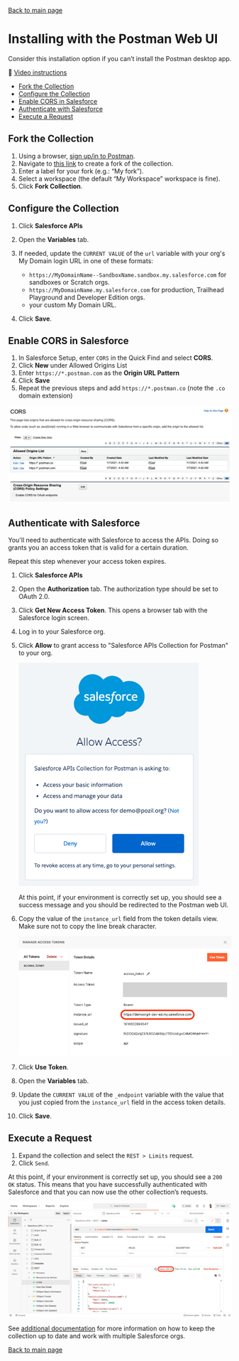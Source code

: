 [Back to main page](README.md)

# Installing with the Postman Web UI

Consider this installation option if you can’t install the Postman desktop app.

🎥 [Video instructions](https://youtu.be/lxRNs4LsVdo)

- [Fork the Collection](#fork-the-collection)
- [Configure the Collection](#configure-the-collection)
- [Enable CORS in Salesforce](#enable-cors-in-salesforce)
- [Authenticate with Salesforce](#authenticate-with-salesforce)
- [Execute a Request](#execute-a-request)


## Fork the Collection

1. Using a browser, [sign up/in to Postman](https://identity.getpostman.com/login).
2. Navigate to [this link](https://www.postman.com/salesforce-developers/workspace/salesforce-developers/collection/12721794-67cb9baa-e0da-4986-957e-88d8734647e2/fork) to create a fork of the collection.
3. Enter a label for your fork (e.g.: “My fork”).
4. Select a workspace (the default “My Workspace” workspace is fine).
5. Click **Fork Collection**.


## Configure the Collection

1. Click **Salesforce APIs**
1. Open the **Variables** tab.
1. If needed, update the `CURRENT VALUE` of the `url` variable with your org's My Domain login URL in one of these formats:

    - `https://MyDomainName--SandboxName.sandbox.my.salesforce.com` for sandboxes or Scratch orgs.
    - `https://MyDomainName.my.salesforce.com` for production, Trailhead Playground and Developer Edition orgs.
    - your custom My Domain URL.

1. Click **Save**.


## Enable CORS in Salesforce

1. In Salesforce Setup, enter `CORS` in the Quick Find and select **CORS**.
1. Click **New** under Allowed Origins List
1. Enter `https://*.postman.com` as the **Origin URL Pattern**
1. Click **Save**
1. Repeat the previous steps and add `https://*.postman.co` (note the `.co` domain extension)

![CORS configuration screenshot](doc-gfx/salesforce/cors-finished.png)


## Authenticate with Salesforce

You'll need to authenticate with Salesforce to access the APIs. Doing so grants you an access token that is valid for a certain duration.

Repeat this step whenever your access token expires.

1. Click **Salesforce APIs**
1. Open the **Authorization** tab. The authorization type should be set to OAuth 2.0.
1. Click **Get New Access Token**. This opens a browser tab with the Salesforce login screen.
1. Log in to your Salesforce org.
1. Click **Allow** to grant access to "Salesforce APIs Collection for Postman" to your org.

    ![Grant access screenshot](doc-gfx/salesforce/grant-access.png)

    At this point, if your environment is correctly set up, you should see a success message and you should be redirected to the Postman web UI.

1. Copy the value of the `instance_url` field from the token details view. Make sure not to copy the line break character.

    ![Grant access screenshot](doc-gfx/web/manage-token.png)

1. Click **Use Token**.
1. Open the **Variables** tab.
1. Update the `CURRENT VALUE` of the `_endpoint` variable with the value that you just copied from the `instance_url` field in the access token details.
1. Click **Save**.


## Execute a Request

1. Expand the collection and select the `REST > Limits` request.
1. Click `Send`.

At this point, if your environment is correctly set up, you should see a `200 OK` status. This means that you have successfully authenticated with Salesforce and that you can now use the other collection’s requests.

![Authenticate screenshot](doc-gfx/web/limits-status-200.png)

See [additional documentation](README.md#additional-documentation) for more information on how to keep the collection up to date and work with multiple Salesforce orgs.


[Back to main page](README.md)
